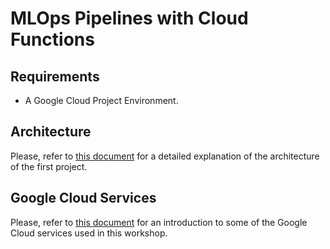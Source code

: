 # MLOps Pipelines with Cloud Functions

## Requirements

- A Google Cloud Project Environment.

## Architecture

Please, refer to [this document](./architecture.md) for a detailed explanation of the architecture of the first project.

## Google Cloud Services

Please, refer to [this document](../../services/index.md) for an introduction to some of the Google Cloud services used in this workshop.
